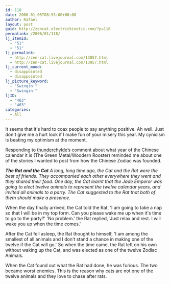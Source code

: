```yaml
---
id: 118
date: 2006-01-05T08:53:00+00:00
author: Rafael
layout: post
guid: http://zencat.electrickinetic.com/?p=118
permalink: /2006/01/118/
lj_itemid:
  - "51"
  - "51"
lj_permalink:
  - http://zen-cat.livejournal.com/13057.html
  - http://zen-cat.livejournal.com/13057.html
lj_current_mood:
  - disappointed
  - disappointed
lj_picture_keyword:
  - "Swingin'"
  - "Swingin'"
ljID:
  - "463"
  - "463"
categories:
  - All
---
```

It seems that it's hard to coax people to say anything positive. Ah well. Just don't give me a hurt look if I make fun of your misery this year. My cynicism is beating my optimism at the moment.

Responding to <a class="lj-user" href="http://thunderchylde.livejournal.com/">thunderchylde</a>’s comment about what year of the Chinese calendar it is (The Green Metal/Woodern Rooster) reminded me about one of the stories I wanted to post from how the Chinese Zodiac was founded.

<i><b>The Rat and the Cat</b>
A long, long time ago, the Cat and the Rat were the best of friends. They accompanied each other everywhere they went and they shared their food. One day, the Cat learnt that the Jade Emperor was going to elect twelve animals to represent the twelve calendar years, and invited all animals to a party. The Cat suggested to the Rat that both of them should make a presence.</i>

When the day finally arrived, the Cat told the Rat, 'I am going to take a nap so that I will be in my top form. Can you please wake me up when it's time to go to the party?' 'No problem.' the Rat replied, 'Just relax and rest. I will wake you up when the time comes.'

After the Cat fell asleep, the Rat thought to himself, 'I am among the smallest of all animals and I don't stand a chance in making one of the twelve if the Cat will go.' So when the time came, the Rat left on his own without waking up the Cat, and was elected as one of the twelve Zodiac Animals.

When the Cat found out what the Rat had done, he was furious. The two became worst enemies. This is the reason why cats are not one of the twelve animals and they love to chase after rats.